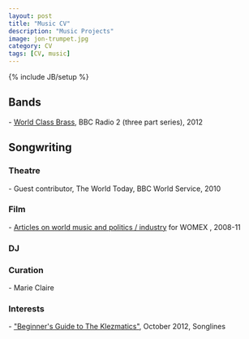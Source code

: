 ```yaml
---
layout: post
title: "Music CV"
description: "Music Projects"
image: jon-trumpet.jpg
category: CV
tags: [CV, music]
---
```

{% include JB/setup %}

<h2>Bands</h2>
- <a href="http://nightjar.co.uk/tag/world-class-brass/"  >World Class Brass</a>, BBC Radio 2 (three part series), 2012

<h2>Songwriting</h2>

<h3>Theatre</h3>
- Guest contributor, The World Today, BBC World Service, 2010


<h3>Film</h3>
- <a href='/categories.html#WOMEX Guide-ref'>Articles on world music and politics / industry</a> for WOMEX , 2008-11

<h3>DJ</h3>

<h3>Curation</h3>
- Marie Claire


<h3>Interests</h3>
- <a href="http://www.songlines.co.uk/documents/beginners-guides/klezmatics.pdf"> "Beginner's Guide to The Klezmatics"</a>, October 2012, Songlines 



